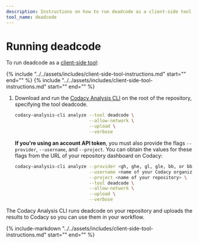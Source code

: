 ```yaml
---
description: Instructions on how to run deadcode as a client-side tool on Codacy.
tool_name: deadcode
---
```


# Running deadcode

To run deadcode as a [client-side tool](client-side-tools.md):

<!-- NOTE
     include-markdown breaks the final list in two, use include instead. -->
{%
    include "../../assets/includes/client-side-tool-instructions.md"
    start="<!--instructions-ui-setup-start-->"
    end="<!--instructions-ui-setup-end-->"
%}
{%
    include "../../assets/includes/client-side-tool-instructions.md"
    start="<!--instructions-start-->"
    end="<!--instructions-end-->"
%}

1.  Download and run the [Codacy Analysis CLI](https://github.com/codacy/codacy-analysis-cli#install) on the root of the repository, specifying the tool deadcode.

    ```bash
    codacy-analysis-cli analyze --tool deadcode \
                                --allow-network \
                                --upload \
                                --verbose
    ```

    **If you're using an account API token**, you must also provide the flags `--provider`, `--username`, and `--project`. You can obtain the values for these flags from the URL of your repository dashboard on Codacy:

    ```bash
    codacy-analysis-cli analyze --provider <gh, ghe, gl, gle, bb, or bbe> \
                                --username <name of your Codacy organization> \
                                --project <name of your repository> \
                                --tool deadcode \
                                --allow-network \
                                --upload \
                                --verbose
    ```

The Codacy Analysis CLI runs deadcode on your repository and uploads the results to Codacy so you can use them in your workflow.

{%
    include-markdown "../../assets/includes/client-side-tool-instructions.md"
    start="<!--advanced-start-->"
    end="<!--advanced-end-->"
%}
